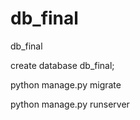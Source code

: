 # db_final
db_final

create database db_final;

python manage.py migrate

python manage.py runserver
